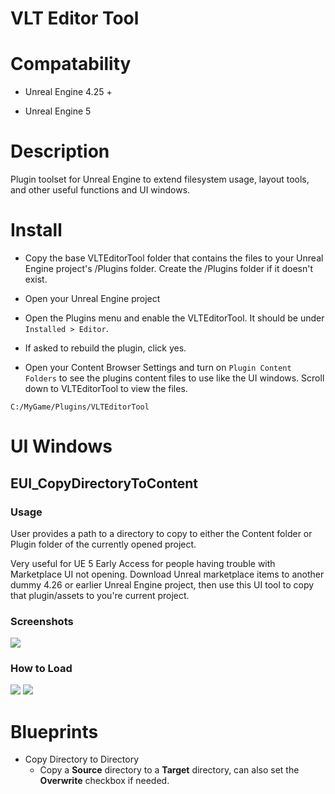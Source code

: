 # VLT Editor Tool

# Compatability

- Unreal Engine 4.25 +

- Unreal Engine 5



# Description

Plugin toolset for Unreal Engine to extend filesystem usage, layout tools, and other useful functions and UI windows.

# Install

- Copy the base VLTEditorTool folder that contains the files to your Unreal Engine project's /Plugins folder. Create the /Plugins folder if it doesn't exist.

- Open your Unreal Engine project
- Open the Plugins menu and enable the VLTEditorTool. It should be under ```Installed > Editor```.

- If asked to rebuild the plugin, click yes.
- Open your Content Browser Settings and turn on ```Plugin Content Folders``` to see the plugins content files to use like the UI windows. Scroll down to VLTEditorTool to view the files.

```C:/MyGame/Plugins/VLTEditorTool```

# UI Windows

## EUI_CopyDirectoryToContent
### Usage
User provides a path to a directory to copy to either the Content folder or Plugin folder of the currently opened project.

Very useful for UE 5 Early Access for people having trouble with Marketplace UI not opening. Download Unreal marketplace items to another dummy 4.26 or earlier Unreal Engine project, then use this UI tool to copy that plugin/assets to you're current project.

### Screenshots
<img src="imgs/EUI_CopyDirContent_03.png">



### How to Load

<img src="imgs/EUI_CopyDirContent_01.png">

<img src="imgs/EUI_CopyDirContent_02.png">
<br>

# Blueprints

- Copy Directory to Directory
  - Copy a **Source** directory to a **Target** directory, can also set the **Overwrite** checkbox if needed.


